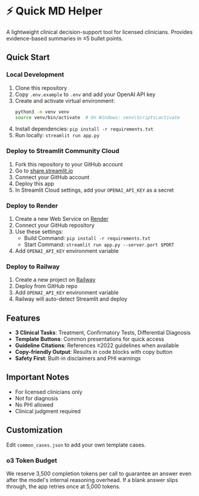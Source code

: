 # ⚡ Quick MD Helper

A lightweight clinical decision-support tool for licensed clinicians. Provides evidence-based summaries in ≤5 bullet points.

## Quick Start

### Local Development

1. Clone this repository
2. Copy `.env.example` to `.env` and add your OpenAI API key
3. Create and activate virtual environment:
   ```bash
   python3 -m venv venv
   source venv/bin/activate  # On Windows: venv\Scripts\activate
   ```
4. Install dependencies: `pip install -r requirements.txt`
5. Run locally: `streamlit run app.py`

### Deploy to Streamlit Community Cloud

1. Fork this repository to your GitHub account
2. Go to [share.streamlit.io](https://share.streamlit.io)
3. Connect your GitHub account
4. Deploy this app
5. In Streamlit Cloud settings, add your `OPENAI_API_KEY` as a secret

### Deploy to Render

1. Create a new Web Service on [Render](https://render.com)
2. Connect your GitHub repository
3. Use these settings:
   - Build Command: `pip install -r requirements.txt`
   - Start Command: `streamlit run app.py --server.port $PORT`
4. Add `OPENAI_API_KEY` environment variable

### Deploy to Railway

1. Create a new project on [Railway](https://railway.app)
2. Deploy from GitHub repo
3. Add `OPENAI_API_KEY` environment variable
4. Railway will auto-detect Streamlit and deploy

## Features

- **3 Clinical Tasks**: Treatment, Confirmatory Tests, Differential Diagnosis
- **Template Buttons**: Common presentations for quick access
- **Guideline Citations**: References ≥2022 guidelines when available
- **Copy-friendly Output**: Results in code blocks with copy button
- **Safety First**: Built-in disclaimers and PHI warnings

## Important Notes

- For licensed clinicians only
- Not for diagnosis
- No PHI allowed
- Clinical judgment required

## Customization

Edit `common_cases.json` to add your own template cases.

### o3 Token Budget
We reserve 3,500 completion tokens per call to guarantee an answer even after the model's internal reasoning overhead. If a blank answer slips through, the app retries once at 5,000 tokens.